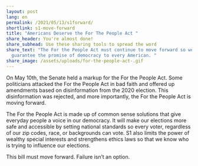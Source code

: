 ```yaml
---
layout: post
lang: en
permalink: /2021/05/13/s1forward/
shortlink: s1-move-forward
title: "Americans Deserve the For The People Act "
share_header: You're almost done!
share_subhead: Use these sharing tools to spread the word
share_text: "The For the People Act must continue to move forward so we can
  guarantee the promise of democracy to every American. "
share_image: /assets/uploads/for-the-people-act-.gif
---
```

On May 10th, the Senate held a markup for the For the People Act. Some politicians attacked the For the People Act in bad faith and offered up amendments based on disinformation from the 2020 election. This disinformation was rejected, and more importantly, the For the People Act is moving forward. 

The For the People Act is made up of common sense solutions that give everyday people a voice in our democracy. It will make our elections more safe and accessible by setting national standards so every voter, regardless of our zip codes, race, or backgrounds can vote. S1 also limits the power of wealthy special interests and strengthens ethics laws so that we know who is trying to influence our elections. 

This bill must move forward. Failure isn’t an option.